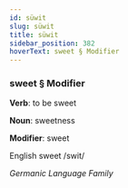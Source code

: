 ```yaml
---
id: süwit
slug: süwit
title: süwit
sidebar_position: 382
hoverText: sweet § Modifier
---
```


### sweet § Modifier

**Verb**: to be sweet

**Noun**: sweetness

**Modifier**: sweet

English sweet /swit/

*Germanic Language Family*